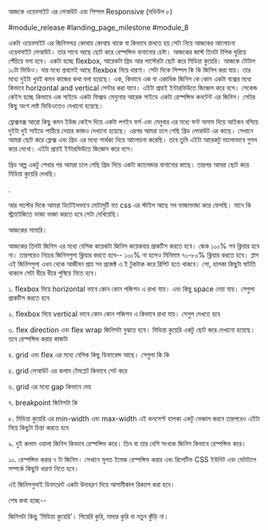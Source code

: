 
আজকে ওয়েবসাইট এর লেআউট এবং সিম্পল Responsive (মডিউল ৮)



#module_release #landing_page_milestone #module_8



একটা ওয়েবসাইট এর জিনিসপত্র কোথায় কোথায় থাকে বা কিভাবে রাখতে হয় সেটা নিয়ে আজকের আলোচনা ওয়েবসাইট লেআউট। তার সাথে আছে ছোট করে রেস্পন্সিভ বানানোর চেষ্টা। আজকের জাস্ট তিনটা টপিক ঘুরিয়ে পেঁচিয়ে বলা হবে। একটা হচ্ছে flexbox, আরেকটা গ্রিড আর লাস্টেরটা ছোট করে মিডিয়া কুয়েরি। আজকে টোটাল ১০টা ভিডিও। যার মধ্যে প্রথমেই আছে flexbox নিয়ে ধারণা। সেটা দিকে সিম্পল কি কি জিনিস করা যায়। তার মধ্যে দুইটা খুবই কমন কাজের কথা বলা হয়েছে। এক, কিভাবে এক বা একাধিক জিনিস কে কোন একটা বক্সের মধ্যে কিভাবে horizontal and vertical সেন্টার করা যাবে। এইটা প্রায়ই ইন্টারভিউতে জিজ্ঞেস করে বসে। সেকেন্ড কেইস হচ্ছে কিভাবে এক সাইডে একটা ফিক্সড মেন্যুবার আরেক সাইডে একটা রেস্পন্সিভ কনটেন্ট এর জিনিস। সেটার কিছু অংশ লাষ্ট ভিডিওতেও দেখানো হয়েছে। 





ফ্লেক্সবক্স আরো কিছু কমন ইউজ কেইস দিয়ে একটা লগইন ফর্ম এবং মেনুবার এর মধ্যে ফন্ট অসাম দিয়ে আইকন বসিয়ে দুইটা দুই সাইডে পাঠিয়ে দেয়ার কাজও দেখানো হয়েছে। এরপর আমরা চলে গেছি গ্রিড লেআউট এর কাছে। সেখানে আমরা ছোট করে ফ্লেক্স এবং গ্রিড এর মধ্যে পার্থক্য নিয়ে আলোচনা করেছি। তবে তুমি এইটা আরেকটু ভালোভাবে গুগল করে দেখো। এইটা প্রায়ই ইন্টারভিউতে জিজ্ঞেস করে বসে। 





গ্রিড অল্প একটু শেখার পর আমরা চলে গেছি গ্রিড দিয়ে একটা ক্যালেন্ডার বানানোর কাছে। তারপর আমরা ছোট করে মিডিয়া কুয়েরি দেখছি। 



.

আর লাস্টের দিকে আমরা ডিটেইলভাবে মোটামুটি যত css এর স্টাইল আছে সব ভাজাভাজা করে ফেলছি। মানে কি স্ট্র্যাটেজিতে ভাজা ভাজা করতে হবে সেটা দেখিয়েছি। 



আজকের সামারি। 



আজকের তিনটা জিনিস এর মধ্যে বেসিক কয়েকটা জিনিস কয়েকবার প্রাকটিস করতে হবে। জেক ১০০% সব ক্লিয়ার হবে না। তারপরেও নিচের জিনিসগুলা ক্লিয়ার করতে হবে-- ১০০% না হলেও মিনিমাম ৭০-৮০% ক্লিয়ার করতে হবে। প্লাস এই জিনিসগুলা এখন থেকে আজীবন প্রায় সব প্রজেক্ট এ ই টুকটাক করে রিপিট হতে থাকবে। সো, হালকা কিছুটা ঘাটতি থাকলে সেটা ধীরে ধীরে পুষিয়ে নিতে হবে। 



১. flexbox দিয়ে horizontal ভাবে কোন কোন পজিশন এ রাখা যায়। এবং কিছু space দেয়া যায়। সেগুলা প্রাকটিস করতে হবে 



২. flexbox দিয়ে vertical ভাবে কোন কোন পজিশন এ কিভাবে রাখা যায়। সেগুল দেখতে হবে 



৩. flex direction এবং flex wrap জিনিসটা বুঝতে হবে। মিডিয়া কুয়েরি একটু ছোট করে দেখানো হয়েছে। তবে রেস্পন্সিভ করার কাজটা 



৪. grid এবং flex এর মধ্যে বেসিক কিছু ডিফারেন্স আছে। সেগুলা কি কি 



৫. grid লেআউট এর কলাম টেমপ্লেট কিভাবে সেট করে 



৬. grid এর মধ্যে gap কিভাবে দেয় 



৭. breakpoint জিনিসটা কি 



৮. মিডিয়া কুয়েরি এর min-width এবং max-width এই কনসেপ্ট হালকা একটু ভেজাল করবে তারপরেও এইটা নিয়ে কিছুটা চিন্তা করতে হবে 



৯. দুই কলাম ওয়ালা জিনিস কিভাবে রেস্পন্সিভ করে। তিন বা তার বেশি সংখ্যক জিনিস কিভাবে রেস্পন্সিভ করে। 



১০. রেস্পন্সিভ করার ৭ টা জিনিস। সেখানে মূলত ইমেজ রেস্পন্সিভ করার এবং রিলেটিভ CSS ইউনিট এবং মেটাট্যাগ সম্পর্কে কিছুটা ধারণা নিতে হবে। 



এই জিনিসগুলাই ডিফারেন্ট একটা উদাহরণ দিয়ে আগামীকাল রিক্যাপ করা হবে। 



শেষ কথা হচ্ছে--



জিনিসটা কিন্তু 'মিডিয়া কুয়েরি'। পিয়েরি কুরি, মাদার কুরি বা নতুন কুঁড়ি না। 
